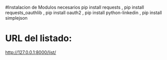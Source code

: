 #Instalacion de Modulos necesarios
pip install requests , 
pip install requests_oauthlib , 
pip install oauth2 , 
pip install python-linkedin , 
pip install simplejson 


# URL del listado:
http://127.0.0.1:8000/list/<skill>

